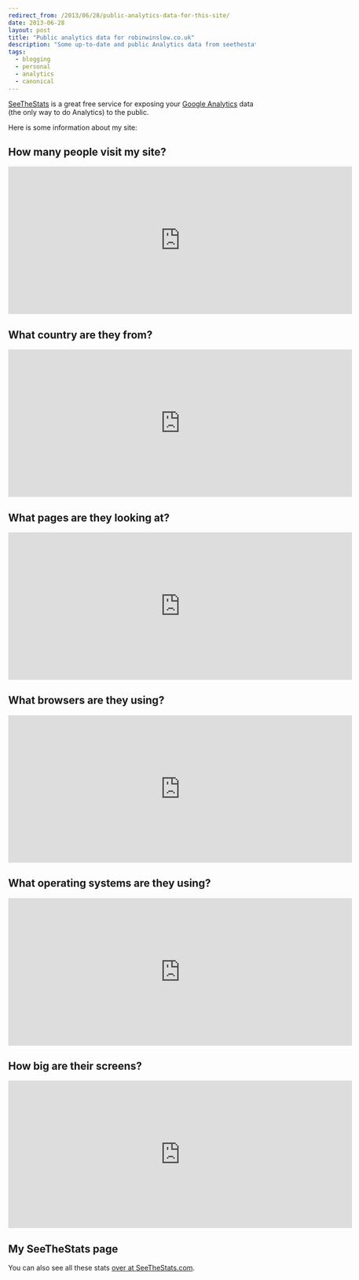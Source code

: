 ```yaml
---
redirect_from: /2013/06/28/public-analytics-data-for-this-site/
date: 2013-06-28
layout: post
title: "Public analytics data for robinwinslow.co.uk"
description: "Some up-to-date and public Analytics data from seethestats.com: unique pageviews over time; unique visitors over time; visits by browser; visita by country; visits by operating-system; visits by depth"
tags:
  - blogging
  - personal
  - analytics
  - canonical
---
```


[SeeTheStats](http://www.seethestats.com/) is a great free service for exposing your [Google Analytics](http://www.google.co.uk/analytics/) data (the only way to do Analytics) to the public.

Here is some information about my site:

## How many people visit my site?

<iframe src="http://www.seethestats.com/stats/5172/Visitors_11494f89c_ifr.html" style="width:700px;height:300px;border:none;" scrolling="no" frameborder="0"></iframe>

## What country are they from?

<iframe src="http://www.seethestats.com/stats/5172/VisitsByCountry_a55088a93_ifr.html" style="width:700px;height:300px;border:none;" scrolling="no" frameborder="0"></iframe>

## What pages are they looking at?

<iframe src="http://www.seethestats.com/stats/5172/VisitsByPageTitle_0491a34cc_ifr.html" style="width:700px;height:300px;border:none;" scrolling="no" frameborder="0"></iframe>

## What browsers are they using?

<iframe src="http://www.seethestats.com/stats/5172/VisitsByBrowser_d53cdbf9a_ifr.html" style="width:700px;height:300px;border:none;" scrolling="no" frameborder="0"></iframe>

## What operating systems are they using?

<iframe src="http://www.seethestats.com/stats/5172/VisitsByOperatingSystem_b57aed2f0_ifr.html" style="width:700px;height:300px;border:none;" scrolling="no" frameborder="0"></iframe>

## How big are their screens?

<iframe src="http://www.seethestats.com/stats/5172/VisitsByScreenResolution_1ab7de45a_ifr.html" style="width:700px;height:300px;border:none;" scrolling="no" frameborder="0"></iframe>

## My SeeTheStats page

You can also see all these stats [over at SeeTheStats.com](http://www.seethestats.com/site/robinwinslow.co.uk).
